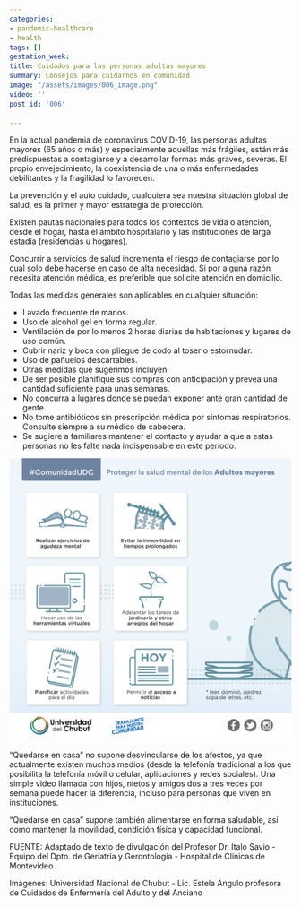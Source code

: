 ```yaml
---
categories:
- pandemic-healthcare
- health
tags: []
gestation_week: 
title: Cuidados para las personas adultas mayores
summary: Consejos para cuidarnos en comunidad
image: "/assets/images/006_image.png"
video: ''
post_id: '006'

---
```

En la actual pandemia de coronavirus COVID-19, las personas adultas mayores (65 años o más) y especialmente aquellas más frágiles, están más predispuestas a contagiarse y a desarrollar formas más graves, severas. El propio envejecimiento, la coexistencia de una o más enfermedades debilitantes y la fragilidad lo favorecen.

La prevención y el auto cuidado, cualquiera sea nuestra situación global de salud, es la primer y mayor estrategia de protección.

Existen pautas nacionales para todos los contextos de vida o atención, desde el hogar, hasta el ámbito hospitalario y las instituciones de larga estadía (residencias u hogares).

Concurrir a servicios de salud incrementa el riesgo de contagiarse por lo cual solo debe hacerse en caso de alta necesidad. Si por alguna razón necesita atención médica, es preferible que solicite atención en domicilio.

Todas las medidas generales son aplicables en cualquier situación:

* Lavado frecuente de manos.
* Uso de alcohol gel en forma regular.
* Ventilación de por lo menos 2 horas diarias de habitaciones y lugares de uso común.
* Cubrir nariz y boca con pliegue de codo al toser o estornudar.
* Uso de pañuelos descartables.
* Otras medidas que sugerimos incluyen:
* De ser posible planifique sus compras con anticipación y prevea una cantidad suficiente para unas semanas.
* No concurra a lugares donde se puedan exponer ante gran cantidad de gente.
* No tome antibióticos sin prescripción médica por síntomas respiratorios. Consulte siempre a su médico de cabecera.
* Se sugiere a familiares mantener el contacto y ayudar a que a estas personas no les falte nada indispensable en este período.

![](/assets/images/006_image2.png)

“Quedarse en casa” no supone desvincularse de los afectos, ya que actualmente existen muchos medios (desde la telefonía tradicional a los que posibilita la telefonía móvil o celular, aplicaciones y redes sociales). Una simple video llamada con hijos, nietos y amigos dos a tres veces por semana puede hacer la diferencia, incluso para personas que viven en instituciones.

“Quedarse en casa” supone también alimentarse  en forma saludable, así como mantener la movilidad, condición física y capacidad funcional.

FUENTE: Adaptado de texto de divulgación del Profesor Dr. Italo Savio - Equipo del Dpto. de Geriatría y Gerontología - Hospital de Clínicas de Montevideo

Imágenes: Universidad Nacional de Chubut - Lic. Estela Angulo profesora de Cuidados de Enfermería del Adulto y del Anciano